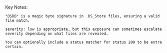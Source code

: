  Key Notes:

    "DSDB" is a magic byte signature in .DS_Store files, ensuring a valid file match.

    severity: low is appropriate, but this exposure can sometimes escalate severity depending on what files are revealed.

    You can optionally include a status matcher for status 200 to be extra certain.
